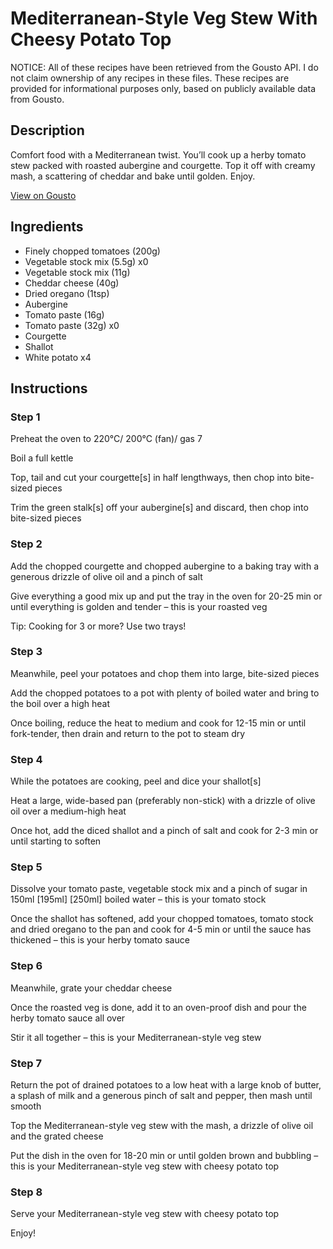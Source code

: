 # Mediterranean-Style Veg Stew With Cheesy Potato Top

NOTICE: All of these recipes have been retrieved from the Gousto API. I do not claim ownership of any recipes in these files. These recipes are provided for informational purposes only, based on publicly available data from Gousto.

## Description

Comfort food with a Mediterranean twist. You’ll cook up a herby tomato stew packed with roasted aubergine and courgette. Top it off with creamy mash, a scattering of cheddar and bake until golden. Enjoy.

[View on Gousto](https://www.gousto.co.uk/recipes/cookbook/mediterranean-veg-stew-with-cheesy-potato-top)

## Ingredients

- Finely chopped tomatoes (200g)
- Vegetable stock mix (5.5g) x0
- Vegetable stock mix (11g)
- Cheddar cheese (40g)
- Dried oregano (1tsp)
- Aubergine
- Tomato paste (16g)
- Tomato paste (32g) x0
- Courgette
- Shallot
- White potato x4

## Instructions


### Step 1

Preheat the oven to 220°C/ 200°C (fan)/ gas 7

Boil a full kettle

Top, tail and cut your courgette[s] in half lengthways, then chop into bite-sized pieces

Trim the green stalk[s] off your aubergine[s]<span class="text-danger"> </span>and discard, then chop into bite-sized pieces


### Step 2

Add the chopped courgette and chopped aubergine to a baking tray with a generous drizzle of olive oil and a pinch of salt

Give everything a good mix up and put the tray in the oven for 20-25 min or until everything is golden and tender – this is your roasted veg

Tip: Cooking for 3 or more? Use two trays!


### Step 3

Meanwhile, peel your potatoes and chop them into large, bite-sized pieces

Add the chopped potatoes to a pot with plenty of boiled water and bring to the boil over a high heat

Once boiling, reduce the heat to medium and cook for 12-15 min or until fork-tender, then drain and return to the pot to steam dry


### Step 4

While the potatoes are cooking, peel and dice your shallot[s]

Heat a large, wide-based pan (preferably non-stick) with a drizzle of olive oil over a medium-high heat

Once hot, add the diced shallot and a pinch of salt and cook for 2-3 min or until starting to soften


### Step 5

Dissolve your tomato paste, vegetable stock mix and a pinch of sugar in 150ml <span class="text-purple">[195ml]</span> <span class="text-danger">[250ml] </span>boiled water – this is your tomato stock

Once the shallot has softened, add your chopped tomatoes, tomato stock and dried oregano to the pan and cook for 4-5 min or until the sauce has thickened – this is your herby tomato sauce


### Step 6

Meanwhile, grate your cheddar cheese

Once the roasted veg is done, add it to an oven-proof dish and pour the herby tomato sauce all over

Stir it all together – this is your Mediterranean-style veg stew


### Step 7

Return the pot of drained potatoes to a low heat with a large knob of butter, a splash of milk and a generous pinch of salt and pepper, then mash until smooth

Top the Mediterranean-style veg stew with the mash, a drizzle of olive oil and the grated cheese

Put the dish in the oven for 18-20 min or until golden brown and bubbling – this is your Mediterranean-style veg stew with cheesy potato top

### Step 8

Serve your Mediterranean-style veg stew with cheesy potato top

Enjoy!

